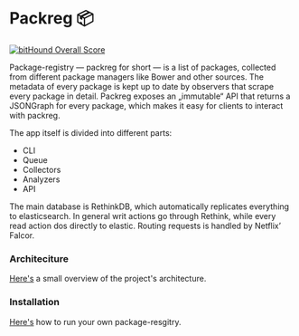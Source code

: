 # Packreg :package:

[![bitHound Overall Score](https://www.bithound.io/github/packreg/packreg-registry/badges/score.svg)](https://www.bithound.io/github/packreg/packreg-registry)   

Package-registry — packreg for short — is a list of packages, collected from different package managers like Bower and other sources. The metadata of every package is kept up to date by observers that scrape every package in detail. Packreg exposes an „immutable“ API that returns a JSONGraph for every package, which makes it easy for clients to interact with packreg.

The app itself is divided into different parts: 
- CLI
- Queue
- Collectors
- Analyzers
- API

The main database is RethinkDB, which automatically replicates everything to elasticsearch. In general writ actions go through Rethink, while every read action dos directly to elastic. Routing requests is handled by Netflix’ Falcor.

### Architeciture
[Here's](https://github.com/packreg/packreg-registry/blob/master/docs/architecture.md) a small overview of the project's architecture.

### Installation 
[Here's](https://github.com/packreg/packreg-registry/blob/master/docs/installation.md) how to run your own package-resgitry.

